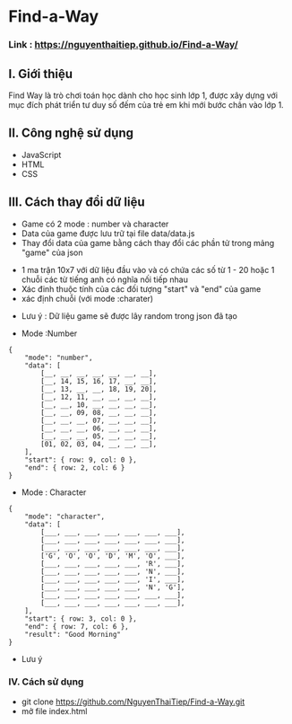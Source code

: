 # Find-a-Way
### Link : https://nguyenthaitiep.github.io/Find-a-Way/

## I. Giới thiệu
Find Way là trò chơi toán học dành cho học sinh lớp 1, được xây dựng với mục đích phát triển tư duy số đếm của trẻ em khi mới bước chân vào lớp 1.
## II. Công nghệ sử dụng 
- JavaScript
- HTML
- CSS
## III. Cách thay đổi dữ liệu 
- Game có 2 mode : number và character
- Data của game được lưu trữ tại file data/data.js
- Thay đổi data của game bằng cách thay đổi các phần tử trong mảng "game" của json
 + 1 ma trận 10x7 với dữ liệu đầu vào và có chứa các số từ 1 - 20 hoặc 1 chuỗi các từ tiếng anh có nghĩa nối tiếp nhau
 + Xác đinh thuộc tính của các đối tượng  "start" và "end" của game
 + xác định chuỗi (với mode :charater)
- Lưu ý : Dữ liệu game sẽ được lây random trong json đã tạo

- Mode :Number
```` 
{
    "mode": "number",
    "data": [
        [__, __, __, __, __, __, __],
        [__, 14, 15, 16, 17, __, __],
        [__, 13, __, __, 18, 19, 20],
        [__, 12, 11, __, __, __, __],
        [__, __, 10, __, __, __, __],
        [__, __, 09, 08, __, __, __],
        [__, __, __, 07, __, __, __],
        [__, __, __, 06, __, __, __],
        [__, __, __, 05, __, __, __],
        [01, 02, 03, 04, __, __, __],
    ],
    "start": { row: 9, col: 0 },
    "end": { row: 2, col: 6 }
}
````
- Mode : Character 
```` 
{
    "mode": "character",
    "data": [
        [___, ___, ___, ___, ___, ___, ___],
        [___, ___, ___, ___, ___, ___, ___],
        [___, ___, ___, ___, ___, ___, ___],
        ['G', 'O', 'O', 'D', 'M', 'O', ___],
        [___, ___, ___, ___, ___, 'R', ___],
        [___, ___, ___, ___, ___, 'N', ___],
        [___, ___, ___, ___, ___, 'I', ___],
        [___, ___, ___, ___, ___, 'N', 'G'],
        [___, ___, ___, ___, ___, ___, ___],
        [___, ___, ___, ___, ___, ___, ___],
    ],
    "start": { row: 3, col: 0 },
    "end": { row: 7, col: 6 },
    "result": "Good Morning"
}
````
- Lưu ý
### IV. Cách sử dụng 
- git clone https://github.com/NguyenThaiTiep/Find-a-Way.git
- mở file index.html


